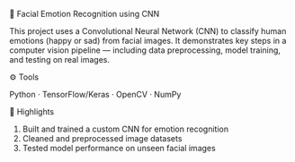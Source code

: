 🧠 Facial Emotion Recognition using CNN

This project uses a Convolutional Neural Network (CNN) to classify human emotions (happy or sad) from facial images. It demonstrates key steps in a computer vision pipeline — including data preprocessing, model training, and testing on real images.

⚙️ Tools

Python · TensorFlow/Keras · OpenCV · NumPy

🚀 Highlights

1) Built and trained a custom CNN for emotion recognition
2) Cleaned and preprocessed image datasets
3) Tested model performance on unseen facial images
